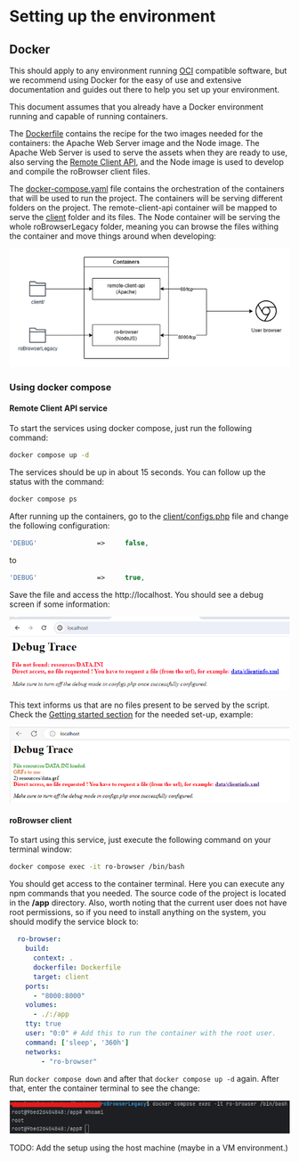 # Setting up the environment

## Docker 

This should apply to any environment running [OCI](https://opencontainers.org/) compatible software, but we recommend using
Docker for the easy of use and extensive documentation and guides out there to help you set up your environment.

This document assumes that you already have a Docker environment running and capable of running containers.

The [Dockerfile](../Dockerfile) contains the recipe for the two images needed for the containers: the Apache Web Server image
and the Node image. The Apache Web Server is used to serve the assets when they are ready to use, also serving the [Remote Client API](../client), and the Node image is used to develop and compile the roBrowser client files.

The [docker-compose.yaml](../docker-compose.yaml) file contains the orchestration of the containers that will be used to run the project.
The containers will be serving different folders on the project. The remote-client-api container will be mapped to serve the [client](../client) folder and its files.
The Node container will be serving the whole roBrowserLegacy folder, meaning you can browse the files withing the container and move things around when developing:

![](./img/robrowser-env-docker.png)

### Using docker compose

#### Remote Client API service

To start the services using docker compose, just run the following command:

```bash
docker compose up -d
```

The services should be up in about 15 seconds. You can follow up the status with the command:

```bash
docker compose ps
```

After running up the containers, go to the [client/configs.php](../client/configs.php) file and change the following configuration:

```php
'DEBUG'               =>     false,
```
to
```php
'DEBUG'               =>     true,
```

Save the file and access the http://localhost. You should see a debug screen if some information:

![](./img/remote-client-api-example-debug.png)

This text informs us that are no files present to be served by the script. Check the [Getting started section](./GettingStarted.md#preparing-the-dependencies) for the needed set-up, example:

![](./img/remote-client-api-debug-screen.png)

#### roBrowser client

To start using this service, just execute the following command on your terminal window:

```bash
docker compose exec -it ro-browser /bin/bash
```

You should get access to the container terminal.  Here you can execute any npm commands that you needed. The source code of the project is located in the **/app** directory. 
Also, worth noting that the current user does not have root permissions, so if you need to install anything on the system, you should modify the service block to:

```yaml
  ro-browser:
    build:
      context: .
      dockerfile: Dockerfile
      target: client
    ports:
      - "8000:8000"
    volumes:
      - ./:/app
    tty: true
    user: "0:0" # Add this to run the container with the root user.
    command: ['sleep', '360h']
    networks:
        - "ro-browser"
```

Run ```docker compose down``` and after that ```docker compose up -d``` again. After that, enter the container terminal to see the change:

![](./img/docker-service-nodejs-root-user.png)

TODO: Add the setup using the host machine (maybe in a VM environment.)
